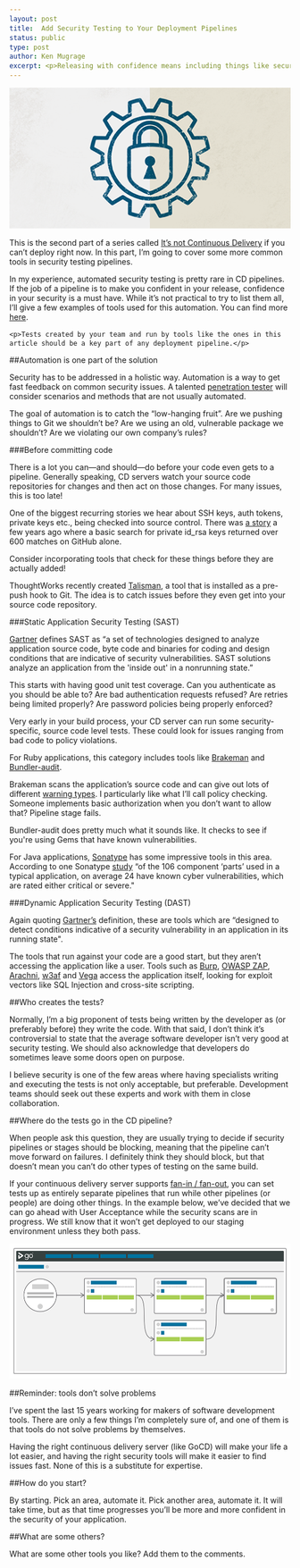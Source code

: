 ```yaml
---
layout: post
title:  Add Security Testing to Your Deployment Pipelines
status: public
type: post
author: Ken Mugrage
excerpt: <p>Releasing with confidence means including things like security tests in your deployment pipeline</p>
---
```


<div>
  <div class="float-image medium-image float-right">
    <img src="/images/blog/deploy-now/security-badge.png" class="pad-left">
  </div>

  <div class="float-article medium-image float-left">
    <p>This is the second part of a series called <a href="https://www.go.cd/2016/01/17/not-done-unless-its-done.html">It’s not Continuous Delivery</a>  if you can’t deploy right now. In this part, I’m going to cover some more common tools in security testing pipelines.</p>
    <p>In my experience, automated security testing is pretty rare in CD pipelines. If the job of a pipeline is to make you confident in your release, confidence in your security is a must have. While it’s not practical to try to list them all, I’ll give a few examples of tools used for this automation. You can find more <a href="https://www.owasp.org/index.php/Appendix_A:_Testing_Tools">here</a>.</p>

    <p>Tests created by your team and run by tools like the ones in this article should be a key part of any deployment pipeline.</p>

  </div>
  <div class="clear"/>
</div>


##Automation is one part of the solution

Security has to be addressed in a holistic way. Automation is a way to get fast feedback on common security issues. A talented [penetration tester](http://security.stackexchange.com/a/46028) will consider scenarios and methods that are not usually automated. 

The goal of automation is to catch the “low-hanging fruit”. Are we pushing things to Git we shouldn’t be? Are we using an old, vulnerable package we shouldn’t? Are we violating our own company’s rules?

###Before committing code

There is a lot you can—and should—do before your code even gets to a pipeline. Generally speaking, CD servers watch your source code repositories for changes and then act on those changes. For many issues, this is too late!

One of the biggest recurring stories we hear about SSH keys, auth tokens, private keys etc., being checked into source control. There was [a story](http://www.securityweek.com/github-search-makes-easy-discovery-encryption-keys-passwords-source-code) a few years ago where a basic search for private id_rsa keys returned over 600 matches on GitHub alone. 

Consider incorporating tools that check for these things before they are actually added!

ThoughtWorks recently created [Talisman](https://github.com/thoughtworks/talisman), a tool that is installed as a pre-push hook to Git. The idea is to catch issues before they even get into your source code repository.

###Static Application Security Testing (SAST)

[Gartner](http://www.gartner.com/it-glossary/static-application-security-testing-sast) defines SAST  as “a set of technologies designed to analyze application source code, byte code and binaries for coding and design conditions that are indicative of security vulnerabilities. SAST solutions analyze an application from the 'inside out' in a nonrunning state.”

This starts with having good unit test coverage. Can you authenticate as you should be able to? Are bad authentication requests refused? Are retries being limited properly? Are password policies being properly enforced?

Very early in your build process, your CD server can run some security-specific, source code level tests. These could look for issues ranging from bad code to policy violations. 

For Ruby applications, this category includes tools like [Brakeman](http://brakemanscanner.org/docs/introduction/) and [Bundler-audit](https://github.com/rubysec/bundler-audit). 

Brakeman scans the application’s source code and can give out lots of different [warning types](http://brakemanscanner.org/docs/warning_types/). I particularly like what I’ll call policy checking. Someone implements basic authorization when you don’t want to allow that? Pipeline stage fails. 

Bundler-audit does pretty much what it sounds like. It checks to see if you're using Gems that have known vulnerabilities. 

For Java applications, [Sonatype](http://www.sonatype.com/) has some impressive tools in this area. According to one Sonatype [study](http://www.sonatype.com/assessments/known-vulnerabilities) “of the 106 component ‘parts’ used in a typical application, on average 24 have known cyber vulnerabilities, which are rated either critical or severe."

###Dynamic Application Security Testing (DAST)

Again quoting [Gartner’s](http://www.gartner.com/it-glossary/dynamic-application-security-testing-dast/) definition, these are tools which are “designed to detect conditions indicative of a security vulnerability in an application in its running state".

The tools that run against your code are a good start, but they aren’t accessing the application like a user. Tools such as [Burp](https://portswigger.net/burp/), [OWASP ZAP](https://www.owasp.org/index.php/OWASP_Zed_Attack_Proxy_Project), [Arachni](http://www.arachni-scanner.com/), [w3af](http://w3af.org/) and [Vega](https://subgraph.com/vega/index.en.html) access the application itself, looking for exploit vectors like SQL Injection and cross-site scripting. 

##Who creates the tests?

Normally, I’m a big proponent of tests being written by the developer as (or preferably before) they write the code. With that said, I don’t think it’s controversial to state that the average software developer isn’t very good at security testing. We should also acknowledge that developers do sometimes leave some doors open on purpose.

I believe security is one of the few areas where having specialists writing and executing the tests is not only acceptable, but preferable. Development teams should seek out these experts and work with them in close collaboration. 

##Where do the tests go in the CD pipeline?

When people ask this question, they are usually trying to decide if security pipelines or stages should be blocking, meaning that the pipeline can’t move forward on failures. I definitely think they should block, but that doesn’t mean you can’t do other types of testing on the same build. 

If your continuous delivery server supports [fan-in / fan-out](https://www.go.cd/documentation/user/current/introduction/concepts_in_go.html#fan_in_out), you can set tests up as entirely separate pipelines that run while other pipelines (or people) are doing other things. In the example below, we’ve decided that we can go ahead with User Acceptance while the security scans are in progress. We still know that it won’t get deployed to our staging environment unless they both pass.

<img src="/images/blog/deploy-now/security-pipeline.png">

##Reminder: tools don’t solve problems

I’ve spent the last 15 years working for makers of software development tools. There are only a few things I’m completely sure of, and one of them is that tools do not solve problems by themselves.

Having the right continuous delivery server (like GoCD) will make your life a lot easier, and having the right security tools will make it easier to find issues fast. None of this is a substitute for expertise. 

##How do you start?

By starting. Pick an area, automate it. Pick another area, automate it. It will take time, but as that time progresses you’ll be more and more confident in the security of your application.

##What are some others?

What are some other tools you like? Add them to the comments.
